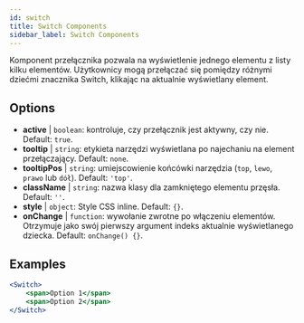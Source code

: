 ```yaml
---
id: switch
title: Switch Components
sidebar_label: Switch Components
---
```


Komponent przełącznika pozwala na wyświetlenie jednego elementu z listy kilku elementów. Użytkownicy mogą przełączać się pomiędzy różnymi dziećmi znacznika Switch, klikając na aktualnie wyświetlany element.

## Options

* __active__ | `boolean`: kontroluje, czy przełącznik jest aktywny, czy nie. Default: `true`.
* __tooltip__ | `string`: etykieta narzędzi wyświetlana po najechaniu na element przełączający. Default: `none`.
* __tooltipPos__ | `string`: umiejscowienie końcówki narzędzia (`top`, `lewo`, `prawo` lub `dół`). Default: `'top'`.
* __className__ | `string`: nazwa klasy dla zamkniętego elementu przęsła. Default: `''`.
* __style__ | `object`: Style CSS inline. Default: `{}`.
* __onChange__ | `function`: wywołanie zwrotne po włączeniu elementów. Otrzymuje jako swój pierwszy argument indeks aktualnie wyświetlanego dziecka. Default: `onChange() {}`.


## Examples

```jsx live
<Switch>
    <span>Option 1</span>
    <span>Option 2</span>
</Switch>
```



